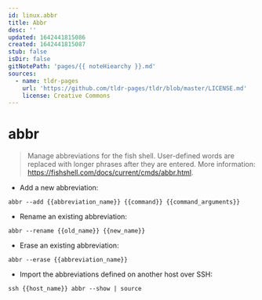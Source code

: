 ```yaml
---
id: linux.abbr
title: Abbr
desc: ''
updated: 1642441815086
created: 1642441815087
stub: false
isDir: false
gitNotePath: 'pages/{{ noteHiearchy }}.md'
sources:
  - name: tldr-pages
    url: 'https://github.com/tldr-pages/tldr/blob/master/LICENSE.md'
    license: Creative Commons
---
```

# abbr

> Manage abbreviations for the fish shell.
> User-defined words are replaced with longer phrases after they are entered.
> More information: <https://fishshell.com/docs/current/cmds/abbr.html>.

- Add a new abbreviation:

`abbr --add {{abbreviation_name}} {{command}} {{command_arguments}}`

- Rename an existing abbreviation:

`abbr --rename {{old_name}} {{new_name}}`

- Erase an existing abbreviation:

`abbr --erase {{abbreviation_name}}`

- Import the abbreviations defined on another host over SSH:

`ssh {{host_name}} abbr --show | source`

